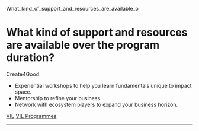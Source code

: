 What_kind_of_support_and_resources_are_available_o



What kind of support and resources are available over the program duration?
===========================================================================

Create4Good:



* Experiential workshops to help you learn fundamentals unique to impact space.
* Mentorship to refine your business.
* Network with ecosystem players to expand your business horizon.

[VIE](https://www.sutd.edu.sg/tag/vie/) [VIE Programmes](https://www.sutd.edu.sg/tag/vie-programmes/)

---

